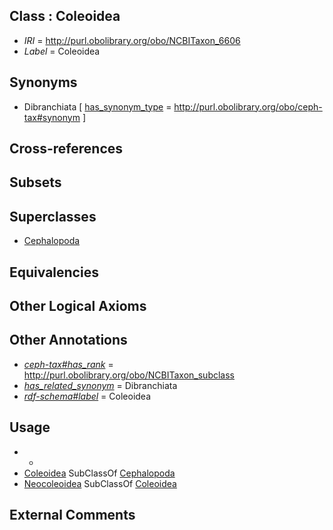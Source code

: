 
## Class : Coleoidea

 * *IRI* = http://purl.obolibrary.org/obo/NCBITaxon_6606
 * *Label* = Coleoidea

## Synonyms

 * Dibranchiata [ [has_synonym_type](../../pe/oboInOwl#hasSynonymType.md) = http://purl.obolibrary.org/obo/ceph-tax#synonym ]

## Cross-references


## Subsets


## Superclasses

 * [Cephalopoda](../../NCBITaxon/05/NCBITaxon_6605.md)

## Equivalencies


## Other Logical Axioms


## Other Annotations

 * *[ceph-tax#has_rank](../../ceph-tax#has/nk/ceph-tax#has_rank.md)* = http://purl.obolibrary.org/obo/NCBITaxon_subclass
 * *[has_related_synonym](../../ym/oboInOwl#hasRelatedSynonym.md)* = Dibranchiata
 * *[rdf-schema#label](../../el/rdf-schema#label.md)* = Coleoidea

## Usage

 * -
 * [Coleoidea](../../NCBITaxon/06/NCBITaxon_6606.md) SubClassOf [Cephalopoda](../../NCBITaxon/05/NCBITaxon_6605.md)
 * [Neocoleoidea](../../NCBITaxon/49/NCBITaxon_215449.md) SubClassOf [Coleoidea](../../NCBITaxon/06/NCBITaxon_6606.md)

## External Comments

